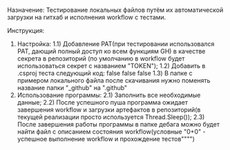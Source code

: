 Назначение:
 Тестирование локальных файлов путём их автоматической загрузки на гитхаб и исполнения workflow с тестами. 
 
Инструкция:
 1) Настройка:
   1.1) Добавление PAT(при тестировании использовался PAT, дающий полный доступ ко всем функциям GH) в качестве секрета в репозиторий (по умолчанию в workflow будет использоваться секрет с названием "TOKEN");
   1.2) Добавить в .csproj теста следующий код:
        <PropertyGroup>
          <GenerateAssemblyInfo>false</GenerateAssemblyInfo>
          <GenerateTargetFrameworkAttribute>false</GenerateTargetFrameworkAttribute>
          <GenerateProgramFile>false</GenerateProgramFile>
        </PropertyGroup>
    1.3) В папке с примером локального файла после скачивания нужно поменять название папки "_github" на ".github" 
 2) Использование программы:
    2.1) Заполнить все необходимые данные;
    2.2) После успешного пуша программа ожидает завершения workflow и загрузки артефактов в репозиторий(в текущей реализации просто используется Thread.Sleep());
    2.3) После завершения работы программы в папке дебага можно будет найти файл с описанием состояния workflow(условные "0+0" - успешное выполнение workflow и прохождение тестов"""")
